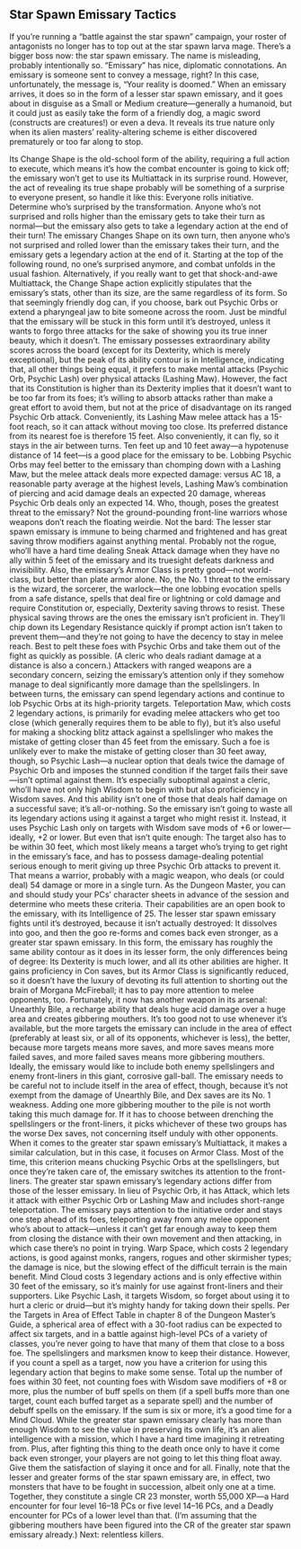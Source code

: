 ## Star Spawn Emissary Tactics


If you’re running a “battle against the star spawn” campaign, your roster of antagonists no longer has to top out at the star spawn larva mage. There’s a bigger boss now: the star spawn emissary.
The name is misleading, probably intentionally so. “Emissary” has nice, diplomatic connotations. An emissary is someone sent to convey a message, right? In this case, unfortunately, the message is, “Your reality is doomed.”
When an emissary arrives, it does so in the form of a lesser star spawn emissary, and it goes about in disguise as a Small or Medium creature—generally a humanoid, but it could just as easily take the form of a friendly dog, a magic sword (constructs are creatures!) or even a deva. It reveals its true nature only when its alien masters’ reality-altering scheme is either discovered prematurely or too far along to stop.

Its Change Shape is the old-school form of the ability, requiring a full action to execute, which means it’s how the combat encounter is going to kick off; the emissary won’t get to use its Multiattack in its surprise round. However, the act of revealing its true shape probably will be something of a surprise to everyone present, so handle it like this: Everyone rolls initiative. Determine who’s surprised by the transformation. Anyone who’s not surprised and rolls higher than the emissary gets to take their turn as normal—but the emissary also gets to take a legendary action at the end of their turn! The emissary Changes Shape on its own turn, then anyone who’s not surprised and rolled lower than the emissary takes their turn, and the emissary gets a legendary action at the end of it. Starting at the top of the following round, no one’s surprised anymore, and combat unfolds in the usual fashion.
Alternatively, if you really want to get that shock-and-awe Multiattack, the Change Shape action explicitly stipulates that the emissary’s stats, other than its size, are the same regardless of its form. So that seemingly friendly dog can, if you choose, bark out Psychic Orbs or extend a pharyngeal jaw to bite someone across the room. Just be mindful that the emissary will be stuck in this form until it’s destroyed, unless it wants to forgo three attacks for the sake of showing you its true inner beauty, which it doesn’t.
The emissary possesses extraordinary ability scores across the board (except for its Dexterity, which is merely exceptional), but the peak of its ability contour is in Intelligence, indicating that, all other things being equal, it prefers to make mental attacks (Psychic Orb, Psychic Lash) over physical attacks (Lashing Maw). However, the fact that its Constitution is higher than its Dexterity implies that it doesn’t want to be too far from its foes; it’s willing to absorb attacks rather than make a great effort to avoid them, but not at the price of disadvantage on its ranged Psychic Orb attack. Conveniently, its Lashing Maw melee attack has a 15-foot reach, so it can attack without moving too close. Its preferred distance from its nearest foe is therefore 15 feet. Also conveniently, it can fly, so it stays in the air between turns. Ten feet up and 10 feet away—a hypotenuse distance of 14 feet—is a good place for the emissary to be.
Lobbing Psychic Orbs may feel better to the emissary than chomping down with a Lashing Maw, but the melee attack deals more expected damage: versus AC 18, a reasonable party average at the highest levels, Lashing Maw’s combination of piercing and acid damage deals an expected 20 damage, whereas Psychic Orb deals only an expected 14. Who, though, poses the greatest threat to the emissary? Not the ground-pounding front-line warriors whose weapons don’t reach the floating weirdie. Not the bard: The lesser star spawn emissary is immune to being charmed and frightened and has great saving throw modifiers against anything mental. Probably not the rogue, who’ll have a hard time dealing Sneak Attack damage when they have no ally within 5 feet of the emissary and its truesight defeats darkness and invisibility. Also, the emissary’s Armor Class is pretty good—not world-class, but better than plate armor alone.
No, the No. 1 threat to the emissary is the wizard, the sorcerer, the warlock—the one lobbing evocation spells from a safe distance, spells that deal fire or lightning or cold damage and require Constitution or, especially, Dexterity saving throws to resist. These physical saving throws are the ones the emissary isn’t proficient in. They’ll chip down its Legendary Resistance quickly if prompt action isn’t taken to prevent them—and they’re not going to have the decency to stay in melee reach. Best to pelt these foes with Psychic Orbs and take them out of the fight as quickly as possible. (A cleric who deals radiant damage at a distance is also a concern.) Attackers with ranged weapons are a secondary concern, seizing the emissary’s attention only if they somehow manage to deal significantly more damage than the spellslingers.
In between turns, the emissary can spend legendary actions and continue to lob Psychic Orbs at its high-priority targets. Teleportation Maw, which costs 2 legendary actions, is primarily for evading melee attackers who get too close (which generally requires them to be able to fly), but it’s also useful for making a shocking blitz attack against a spellslinger who makes the mistake of getting closer than 45 feet from the emissary.
Such a foe is unlikely ever to make the mistake of getting closer than 30 feet away, though, so Psychic Lash—a nuclear option that deals twice the damage of Psychic Orb and imposes the stunned condition if the target fails their save—isn’t optimal against them. It’s especially suboptimal against a cleric, who’ll have not only high Wisdom to begin with but also proficiency in Wisdom saves. And this ability isn’t one of those that deals half damage on a successful save; it’s all-or-nothing. So the emissary isn’t going to waste all its legendary actions using it against a target who might resist it. Instead, it uses Psychic Lash only on targets with Wisdom save mods of +6 or lower—ideally, +2 or lower. But even that isn’t quite enough: The target also has to be within 30 feet, which most likely means a target who’s trying to get right in the emissary’s face, and has to possess damage-dealing potential serious enough to merit giving up three Psychic Orb attacks to prevent it. That means a warrior, probably with a magic weapon, who deals (or could deal) 54 damage or more in a single turn. As the Dungeon Master, you can and should study your PCs’ character sheets in advance of the session and determine who meets these criteria. Their capabilities are an open book to the emissary, with its Intelligence of 25.
The lesser star spawn emissary fights until it’s destroyed, because it isn’t actually destroyed: It dissolves into goo, and then the goo re-forms and comes back even stronger, as a greater star spawn emissary. In this form, the emissary has roughly the same ability contour as it does in its lesser form, the only differences being of degree: Its Dexterity is much lower, and all its other abilities are higher. It gains proficiency in Con saves, but its Armor Class is significantly reduced, so it doesn’t have the luxury of devoting its full attention to shorting out the brain of Morgana McFireball; it has to pay more attention to melee opponents, too.
Fortunately, it now has another weapon in its arsenal: Unearthly Bile, a recharge ability that deals huge acid damage over a huge area and creates gibbering mouthers. It’s too good not to use whenever it’s available, but the more targets the emissary can include in the area of effect (preferably at least six, or all of its opponents, whichever is less), the better, because more targets means more saves, and more saves means more failed saves, and more failed saves means more gibbering mouthers. Ideally, the emissary would like to include both enemy spellslingers and enemy front-liners in this giant, corrosive gall-ball. The emissary needs to be careful not to include itself in the area of effect, though, because it’s not exempt from the damage of Unearthly Bile, and Dex saves are its No. 1 weakness. Adding one more gibbering mouther to the pile is not worth taking this much damage for. If it has to choose between drenching the spellslingers or the front-liners, it picks whichever of these two groups has the worse Dex saves, not concerning itself unduly with other opponents.
When it comes to the greater star spawn emissary’s Multiattack, it makes a similar calculation, but in this case, it focuses on Armor Class. Most of the time, this criterion means chucking Psychic Orbs at the spellslingers, but once they’re taken care of, the emissary switches its attention to the front-liners.
The greater star spawn emissary’s legendary actions differ from those of the lesser emissary. In lieu of Psychic Orb, it has Attack, which lets it attack with either Psychic Orb or Lashing Maw and includes short-range teleportation. The emissary pays attention to the initiative order and stays one step ahead of its foes, teleporting away from any melee opponent who’s about to attack—unless it can’t get far enough away to keep them from closing the distance with their own movement and then attacking, in which case there’s no point in trying. Warp Space, which costs 2 legendary actions, is good against monks, rangers, rogues and other skirmisher types; the damage is nice, but the slowing effect of the difficult terrain is the main benefit.
Mind Cloud costs 3 legendary actions and is only effective within 30 feet of the emissary, so it’s mainly for use against front-liners and their supporters. Like Psychic Lash, it targets Wisdom, so forget about using it to hurt a cleric or druid—but it’s mighty handy for taking down their spells. Per the Targets in Area of Effect Table in chapter 8 of the Dungeon Master’s Guide, a spherical area of effect with a 30-foot radius can be expected to affect six targets, and in a battle against high-level PCs of a variety of classes, you’re never going to have that many of them that close to a boss foe. The spellslingers and marksmen know to keep their distance. However, if you count a spell as a target, now you have a criterion for using this legendary action that begins to make some sense. Total up the number of foes within 30 feet, not counting foes with Wisdom save modifiers of +8 or more, plus the number of buff spells on them (if a spell buffs more than one target, count each buffed target as a separate spell) and the number of debuff spells on the emissary. If the sum is six or more, it’s a good time for a Mind Cloud.
While the greater star spawn emissary clearly has more than enough Wisdom to see the value in preserving its own life, it’s an alien intelligence with a mission, which I have a hard time imagining it retreating from. Plus, after fighting this thing to the death once only to have it come back even stronger, your players are not going to let this thing float away. Give them the satisfaction of slaying it once and for all.
Finally, note that the lesser and greater forms of the star spawn emissary are, in effect, two monsters that have to be fought in succession, albeit only one at a time. Together, they constitute a single CR 23 monster, worth 55,000 XP—a Hard encounter for four level 16–18 PCs or five level 14–16 PCs, and a Deadly encounter for PCs of a lower level than that. (I’m assuming that the gibbering mouthers have been figured into the CR of the greater star spawn emissary already.)
Next: relentless killers.
